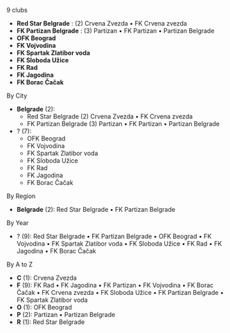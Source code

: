 9 clubs

- **Red Star Belgrade** : (2) Crvena Zvezda • FK Crvena zvezda
- **FK Partizan Belgrade** : (3) Partizan • FK Partizan • Partizan Belgrade
- **OFK Beograd**
- **FK Vojvodina**
- **FK Spartak Zlatibor voda**
- **FK Sloboda Užice**
- **FK Rad**
- **FK Jagodina**
- **FK Borac Čačak**




By City

- **Belgrade** (2): 
  - Red Star Belgrade  (2) Crvena Zvezda • FK Crvena zvezda
  - FK Partizan Belgrade  (3) Partizan • FK Partizan • Partizan Belgrade
- ? (7): 
  - OFK Beograd 
  - FK Vojvodina 
  - FK Spartak Zlatibor voda 
  - FK Sloboda Užice 
  - FK Rad 
  - FK Jagodina 
  - FK Borac Čačak 




By Region

- **Belgrade** (2):   Red Star Belgrade • FK Partizan Belgrade




By Year

- ? (9):   Red Star Belgrade • FK Partizan Belgrade • OFK Beograd • FK Vojvodina • FK Spartak Zlatibor voda • FK Sloboda Užice • FK Rad • FK Jagodina • FK Borac Čačak






By A to Z

- **C** (1): Crvena Zvezda
- **F** (9): FK Rad • FK Jagodina • FK Partizan • FK Vojvodina • FK Borac Čačak • FK Crvena zvezda • FK Sloboda Užice • FK Partizan Belgrade • FK Spartak Zlatibor voda
- **O** (1): OFK Beograd
- **P** (2): Partizan • Partizan Belgrade
- **R** (1): Red Star Belgrade




